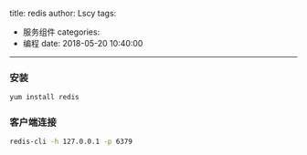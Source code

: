 title: redis
author: Lscy
tags:
  - 服务组件
categories:
  - 编程
date: 2018-05-20 10:40:00
---
### 安装
~~~ bash
yum install redis
~~~

### 客户端连接
~~~ bash
redis-cli -h 127.0.0.1 -p 6379
~~~